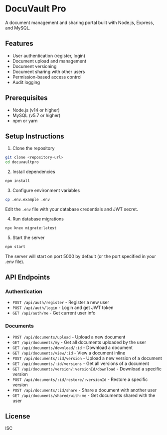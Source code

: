 # DocuVault Pro

A document management and sharing portal built with Node.js, Express, and MySQL.

## Features

- User authentication (register, login)
- Document upload and management
- Document versioning
- Document sharing with other users
- Permission-based access control
- Audit logging

## Prerequisites

- Node.js (v14 or higher)
- MySQL (v5.7 or higher)
- npm or yarn

## Setup Instructions

1. Clone the repository

```bash
git clone <repository-url>
cd docuvaultpro
```

2. Install dependencies

```bash
npm install
```

3. Configure environment variables

```bash
cp .env.example .env
```

Edit the `.env` file with your database credentials and JWT secret.

4. Run database migrations

```bash
npx knex migrate:latest
```

5. Start the server

```bash
npm start
```

The server will start on port 5000 by default (or the port specified in your .env file).

## API Endpoints

### Authentication

- `POST /api/auth/register` - Register a new user
- `POST /api/auth/login` - Login and get JWT token
- `GET /api/auth/me` - Get current user info

### Documents

- `POST /api/documents/upload` - Upload a new document
- `GET /api/documents/my` - Get all documents uploaded by the user
- `GET /api/documents/download/:id` - Download a document
- `GET /api/documents/view/:id` - View a document inline
- `POST /api/documents/:id/version` - Upload a new version of a document
- `GET /api/documents/:id/versions` - Get all versions of a document
- `GET /api/documents/version/:versionId/download` - Download a specific version
- `POST /api/documents/:id/restore/:versionId` - Restore a specific version
- `POST /api/documents/:id/share` - Share a document with another user
- `GET /api/documents/shared/with-me` - Get documents shared with the user

## License

ISC